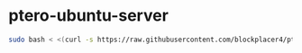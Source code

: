 # ptero-ubuntu-server
```bash
sudo bash < <(curl -s https://raw.githubusercontent.com/blockplacer4/ptero-ubuntu-server/main/setup.sh)
```

